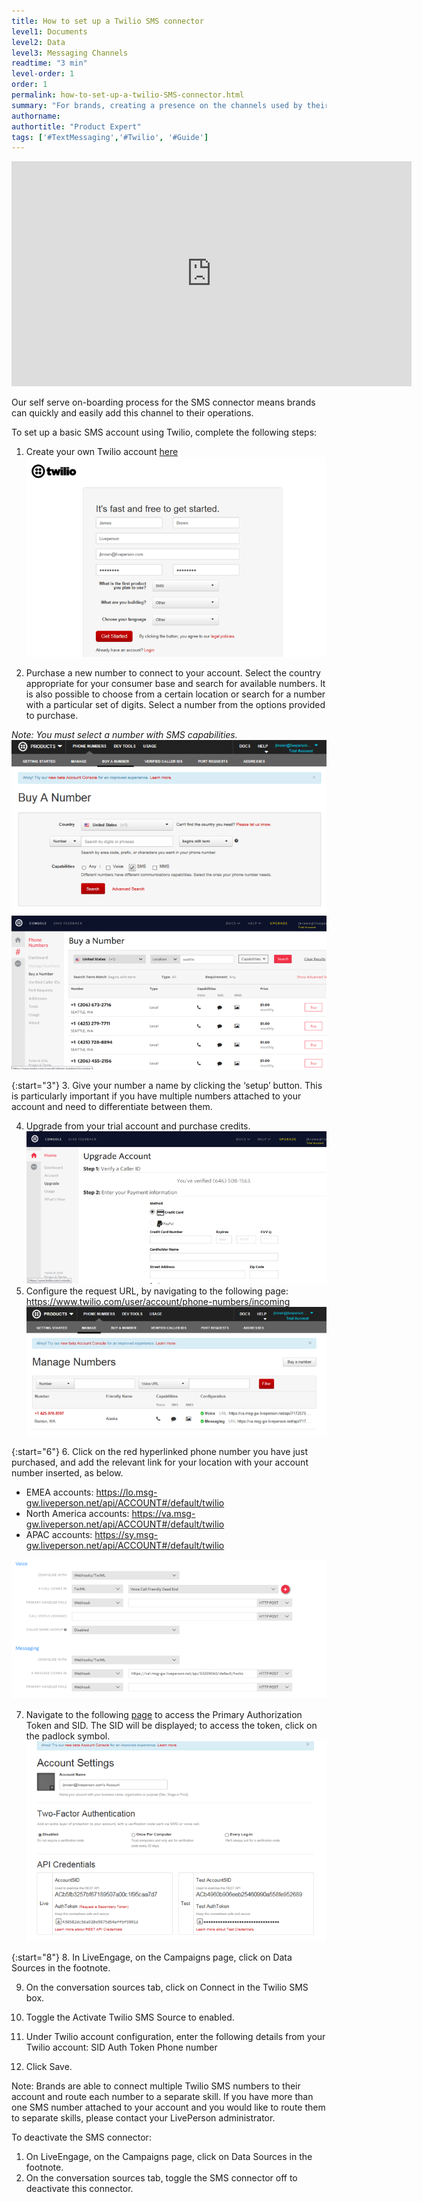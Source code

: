 ```yaml
---
title: How to set up a Twilio SMS connector
level1: Documents
level2: Data
level3: Messaging Channels
readtime: "3 min"
level-order: 1
order: 1
permalink: how-to-set-up-a-twilio-SMS-connector.html
summary: "For brands, creating a presence on the channels used by their consumers is key to building connections and creating prospects."
authorname:
authortitle: "Product Expert"
tags: ['#TextMessaging','#Twilio', '#Guide']
---
```

<div style="display: block; position: relative; max-width: 100%;"><div class="iframecontainer"><iframe src="https://player.vimeo.com/video/238919599" width="640" height="360" frameborder="0" webkitallowfullscreen mozallowfullscreen allowfullscreen></iframe></div></div>

Our self serve on-boarding process for the SMS connector means brands can quickly and easily add this channel to their operations.

To set up a basic SMS account using Twilio, complete the following steps:

1. Create your own Twilio account [here](https://www.twilio.com/try-twilio)
![imagelink](img/Twiliostep1.png)

2. Purchase a new number to connect to your account. Select the country appropriate for your consumer base and search for available numbers. It is also possible to choose from a certain location or search for a number with a particular set of digits. Select a number from the options provided to purchase.

  _Note: You must select a number with SMS capabilities._
![imagelink](img/Twiliostep2.png)
![imagelink](img/Twiliostep2.1.png)

{:start="3"}
3. Give your number a name by clicking the ‘setup’ button. This is particularly important if you have multiple numbers attached to your account and need to differentiate between them.

4. Upgrade from your trial account and purchase credits.![imagelink](img/Twiliostep4.png)
5. Configure the request URL, by navigating to the following page: https://www.twilio.com/user/account/phone-numbers/incoming
![imagelink](img/Twiliostep5.png)

{:start="6"}
6. Click on the red hyperlinked phone number you have just purchased, and add the relevant link for your location with your account number inserted, as below.
  * EMEA accounts: https://lo.msg-gw.liveperson.net/api/ACCOUNT#/default/twilio
  * North America accounts: https://va.msg-gw.liveperson.net/api/ACCOUNT#/default/twilio
  * APAC accounts: https://sy.msg-gw.liveperson.net/api/ACCOUNT#/default/twilio

  ![imagelink](img/Twiliostep6.png)

7. Navigate to the following [page](https://www.twilio.com/user/account/settings) to access the Primary Authorization Token and SID. The SID will be displayed; to access the token, click on the padlock symbol.
![imagelink](img/Twiliostep7.png)

{:start="8"}
8. In LiveEngage, on the Campaigns page, click on Data Sources in the footnote.

9. On the conversation sources tab, click on Connect in the Twilio SMS box.

10. Toggle the Activate Twilio SMS Source to enabled.

11. Under Twilio account configuration, enter the following details from your Twilio account:
SID
Auth Token
Phone number

12. Click Save.

<div class="note">Note: Brands are able to connect multiple Twilio SMS numbers to their account and route each number to a separate skill. If you have more than one SMS number attached to your account and you would like to route them to separate skills, please contact your LivePerson administrator.</div>

To deactivate the SMS connector:

1. On LiveEngage, on the Campaigns page, click on Data Sources in the footnote.
2. On the conversation sources tab, toggle the SMS connector off to deactivate this connector.
